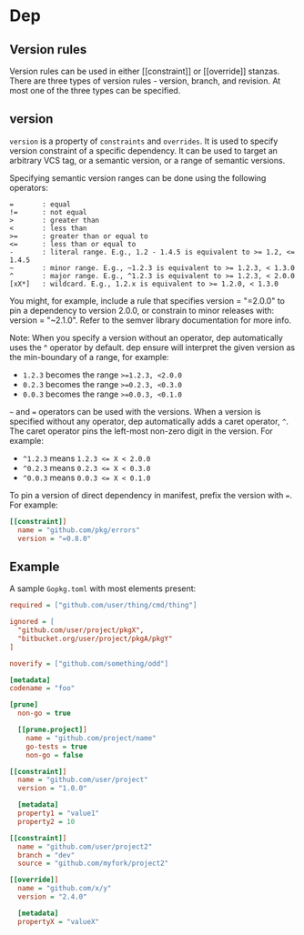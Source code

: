 # Dep

## Version rules
Version rules can be used in either [[constraint]] or [[override]] stanzas. There are three types of version rules - version, branch, and revision. At most one of the three types can be specified.

## version

`version` is a property of `constraints` and `overrides`. It is used to specify version constraint of a specific dependency. It can be used to target an arbitrary VCS tag, or a semantic version, or a range of semantic versions.

Specifying semantic version ranges can be done using the following operators:
```
=       : equal
!=      : not equal
>       : greater than
<       : less than
>=      : greater than or equal to
<=      : less than or equal to
-       : literal range. E.g., 1.2 - 1.4.5 is equivalent to >= 1.2, <= 1.4.5
~       : minor range. E.g., ~1.2.3 is equivalent to >= 1.2.3, < 1.3.0
^       : major range. E.g., ^1.2.3 is equivalent to >= 1.2.3, < 2.0.0
[xX*]   : wildcard. E.g., 1.2.x is equivalent to >= 1.2.0, < 1.3.0
```

You might, for example, include a rule that specifies version = "=2.0.0" to pin a dependency to version 2.0.0, or constrain to minor releases with: version = "~2.1.0". Refer to the semver library documentation for more info.

Note: When you specify a version without an operator, dep automatically uses the ^ operator by default. dep ensure will interpret the given version as the min-boundary of a range, for example:
- `1.2.3` becomes the range `>=1.2.3, <2.0.0`
- `0.2.3` becomes the range `>=0.2.3, <0.3.0`
- `0.0.3` becomes the range `>=0.0.3, <0.1.0`

`~` and `=` operators can be used with the versions. When a version is specified without any operator, dep automatically adds a caret operator, `^`. The caret operator pins the left-most non-zero digit in the version. For example:
- `^1.2.3` means `1.2.3 <= X < 2.0.0`
- `^0.2.3` means `0.2.3 <= X < 0.3.0`
- `^0.0.3` means `0.0.3 <= X < 0.1.0`

To pin a version of direct dependency in manifest, prefix the version with `=`. For example:
```ini
[[constraint]]
  name = "github.com/pkg/errors"
  version = "=0.8.0"
```

## Example
A sample `Gopkg.toml` with most elements present:

```ini
required = ["github.com/user/thing/cmd/thing"]

ignored = [
  "github.com/user/project/pkgX",
  "bitbucket.org/user/project/pkgA/pkgY"
]

noverify = ["github.com/something/odd"]

[metadata]
codename = "foo"

[prune]
  non-go = true

  [[prune.project]]
    name = "github.com/project/name"
    go-tests = true
    non-go = false

[[constraint]]
  name = "github.com/user/project"
  version = "1.0.0"

  [metadata]
  property1 = "value1"
  property2 = 10

[[constraint]]
  name = "github.com/user/project2"
  branch = "dev"
  source = "github.com/myfork/project2"

[[override]]
  name = "github.com/x/y"
  version = "2.4.0"

  [metadata]
  propertyX = "valueX"
```
